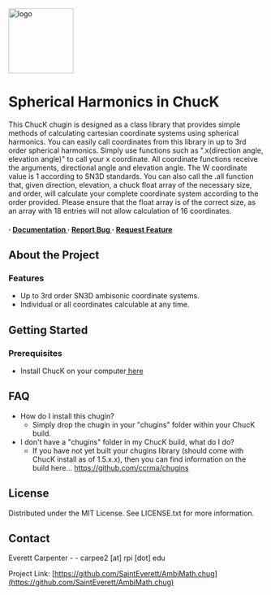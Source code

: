 <img src=https://chuck.cs.princeton.edu/doc/images/chuck-logo2023w.png alt="logo" width=128 height=128 />

<h1>Spherical Harmonics in ChucK</h1>
<p>This ChucK chugin is designed as a class library that provides simple methods of calculating cartesian coordinate systems using spherical harmonics. You can easily call coordinates from this library in up to 3rd order spherical harmonics. Simply use functions such as ".x(direction angle, elevation angle)" to call your x coordinate. All coordinate functions receive the arguments, directional angle and elevation angle. The W coordinate value is 1 according to SN3D standards. You can also call the .all function that, given direction, elevation, a chuck float array of the necessary size, and order, will calculate your complete coordinate system according to the order provided. Please ensure that the float array is of the correct size, as an array with 18 entries will not allow calculation of 16 coordinates.</p>

<h4> <span> · </span> <a href="https://github.com/SaintEverett/AmbiMath.chug/blob/master/README.md"> Documentation </a> <span> · </span> <a href="https://github.com/SaintEverett/AmbiMath.chug/issues"> Report Bug </a> <span> · </span> <a href="https://github.com/SaintEverett/AmbiMath.chug/issues"> Request Feature </a> </h4>


</div>

## About the Project

### Features
- Up to 3rd order SN3D ambisonic coordinate systems.
- Individual or all coordinates calculable at any time.


## Getting Started

### Prerequisites

- Install ChucK on your computer<a href="https://chuck.stanford.edu/"> here</a>


## FAQ

- How do I install this chugin?
  - Simply drop the chugin in your "chugins" folder within your ChucK build.
- I don't have a "chugins" folder in my ChucK build, what do I do?
  - If you have not yet built your chugins library (should come with ChucK install as of 1.5.x.x), then you can find information on the build here... https://github.com/ccrma/chugins


## License

Distributed under the MIT License. See LICENSE.txt for more information.

## Contact

Everett Carpenter - - carpee2 [at] rpi [dot] edu

Project Link: [https://github.com/SaintEverett/AmbiMath.chug](https://github.com/SaintEverett/AmbiMath.chug)
